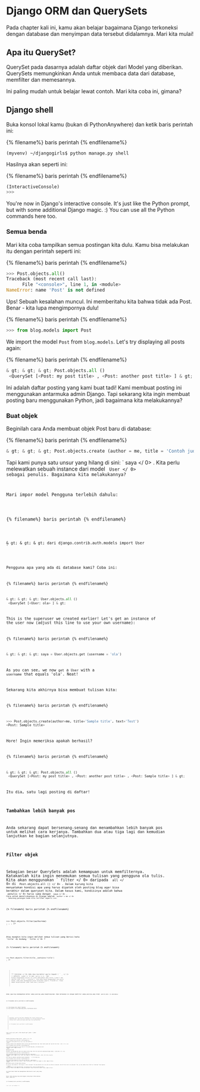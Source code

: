 # Django ORM dan QuerySets

Pada chapter kali ini, kamu akan belajar bagaimana Django terkoneksi dengan database dan menyimpan data tersebut didalamnya. Mari kita mulai!

## Apa itu QuerySet?

QuerySet pada dasarnya adalah daftar objek dari Model yang diberikan. QuerySets memungkinkan Anda untuk membaca data dari database, memfilter dan memesannya.

Ini paling mudah untuk belajar lewat contoh. Mari kita coba ini, gimana?

## Django shell

Buka konsol lokal kamu (bukan di PythonAnywhere) dan ketik baris perintah ini:

{% filename%} baris perintah {% endfilename%}

    (myvenv) ~/djangogirls$ python manage.py shell
    

Hasilnya akan seperti ini:

{% filename%} baris perintah {% endfilename%}

```python
(InteractiveConsole)
>>>
```

You're now in Django's interactive console. It's just like the Python prompt, but with some additional Django magic. :) You can use all the Python commands here too.

### Semua benda

Mari kita coba tampilkan semua postingan kita dulu. Kamu bisa melakukan itu dengan perintah seperti ini:

{% filename%} baris perintah {% endfilename%}

```python
>>> Post.objects.all()
Traceback (most recent call last):
      File "<console>", line 1, in <module>
NameError: name 'Post' is not defined
```

Ups! Sebuah kesalahan muncul. Ini memberitahu kita bahwa tidak ada Post. Benar - kita lupa mengimpornya dulu!

{% filename%} baris perintah {% endfilename%}

```python
>>> from blog.models import Post
```

We import the model `Post` from `blog.models`. Let's try displaying all posts again:

{% filename%} baris perintah {% endfilename%}

```python
& gt; & gt; & gt; Post.objects.all ()
 <QuerySet [<Post: my post title> , <Post: another post title> ] & gt;
```

Ini adalah daftar posting yang kami buat tadi! Kami membuat posting ini menggunakan antarmuka admin Django. Tapi sekarang kita ingin membuat posting baru menggunakan Python, jadi bagaimana kita melakukannya?

### Buat objek

Beginilah cara Anda membuat objek Post baru di database:

{% filename%} baris perintah {% endfilename%}

```python
& gt; & gt; & gt; Post.objects.create (author = me, title = 'Contoh judul', teks = 'Uji')
```

Tapi kami punya satu unsur yang hilang di sini: ` saya </ 0> . Kita perlu melewatkan sebuah instance dari model <code> User </ 0> sebagai penulis. Bagaimana kita melakukannya?</p>

<p>Mari impor model Pengguna terlebih dahulu:</p>

<p>{% filename%} baris perintah {% endfilename%}</p>

<pre><code class="python">& gt; & gt; & gt; dari django.contrib.auth.models import User
`</pre> 

Pengguna apa yang ada di database kami? Coba ini:

{% filename%} baris perintah {% endfilename%}

```python
& gt; & gt; & gt; User.objects.all ()
 <QuerySet [<User: ola> ] & gt;
```

This is the superuser we created earlier! Let's get an instance of the user now (adjust this line to use your own username):

{% filename%} baris perintah {% endfilename%}

```python
& gt; & gt; & gt; saya = User.objects.get (username = 'ola')
```

As you can see, we now `get` a `User` with a `username` that equals 'ola'. Neat!

Sekarang kita akhirnya bisa membuat tulisan kita:

{% filename%} baris perintah {% endfilename%}

```python
>>> Post.objects.create(author=me, title='Sample title', text='Test')
<Post: Sample title>
```

Hore! Ingin memeriksa apakah berhasil?

{% filename%} baris perintah {% endfilename%}

```python
& gt; & gt; & gt; Post.objects.all ()
 <QuerySet [<Post: my post title> , <Post: another post title> , <Post: Sample title> ] & gt;
```

Itu dia, satu lagi posting di daftar!

### Tambahkan lebih banyak pos

Anda sekarang dapat bersenang-senang dan menambahkan lebih banyak pos untuk melihat cara kerjanya. Tambahkan dua atau tiga lagi dan kemudian lanjutkan ke bagian selanjutnya.

### Filter objek

Sebagian besar QuerySets adalah kemampuan untuk memfilternya. Katakanlah kita ingin menemukan semua tulisan yang pengguna ola tulis. Kita akan menggunakan ` filter </ 0> daripada <code> all </ 0> di <code> Post.objects.all () </ 0> . Dalam kurung kita menyatakan kondisi apa yang harus dipatok oleh posting blog agar bisa berakhir dalam queryset kita. Dalam kasus kami, kondisinya adalah bahwa <code> penulis </ 0> harus sama dengan <code> saya </ 0> . Cara untuk menuliskannya di Django adalah <code> author = me </ 0> . Sekarang potongan kode kita terlihat seperti ini:</p>

<p>{% filename%} baris perintah {% endfilename%}</p>

<pre><code class="python">>>> Post.objects.filter(author=me)
<QuerySet [<Post: Sample title>, <Post: Post number 2>, <Post: My 3rd post!>, <Post: 4th title of post>]>
`</pre> 

Atau mungkin kita ingin melihat semua tulisan yang berisi kata 'title' di bidang ` title </ 0> ?</p>

<p>{% filename%} baris perintah {% endfilename%}</p>

<pre><code class="python">>>> Post.objects.filter(title__contains='title')
<QuerySet [<Post: Sample title>, <Post: 4th title of post>]>
`</pre> 

> ** Catatan </ 0> Ada dua karakter garis bawah ( ` _ </ 1> ) antara <code> judul </ 1> dan <code> berisi </ 1> . ORM Django menggunakan aturan ini untuk memisahkan nama field ("judul") dan operasi atau filter ("contains"). Jika Anda hanya menggunakan satu garis bawah, Anda akan mendapatkan pesan kesalahan seperti "FieldError: Tidak dapat menyelesaikan judul kata kunci_contains".</p>
</blockquote>

<p>Anda juga bisa mendapatkan daftar semua posting yang dipublikasikan. Kami melakukan ini dengan memfilter semua posting yang telah <code> publish_date </ 0> di sebelumnya:</p>

<p>{% filename%} baris perintah {% endfilename%}</p>

<pre><code class="python">>>> from django.utils import timezone
>>> Post.objects.filter(published_date__lte=timezone.now())
<QuerySet []>
`</pre> 
> 
> Sayangnya, posting yang kami tambahkan dari konsol Python belum dipublikasikan. Tapi kita bisa mengubah itu! Pertama dapatkan sebuah instance dari sebuah postingan yang ingin kita publikasikan:
> 
> {% filename%} baris perintah {% endfilename%}
> 
> ```python
& gt; & gt; & gt; post = Post.objects.get (judul = "judul contoh")
```

Kemudian publikasikan dengan metode ` publish </ 0> :</p>

<p>{% filename%} baris perintah {% endfilename%}</p>

<pre><code class="python">& gt; & gt; & gt; post.publish ()
`</pre> 

Sekarang cobalah untuk mendapatkan daftar posting yang dipublikasikan lagi (tekan tombol panah atas tiga kali dan tekan ` enter </ 0> ):</p>

<p>{% filename%} baris perintah {% endfilename%}</p>

<pre><code class="python">>>> Post.objects.filter(published_date__lte=timezone.now())
<QuerySet [<Post: Sample title>]>
`</pre> 

### Memesan benda

QuerySets juga memungkinkan Anda untuk memesan daftar objek. Mari kita coba untuk memesannya dengan bidang ` create_date </ 0> :</p>

<p>{% filename%} baris perintah {% endfilename%}</p>

<pre><code class="python">>>> Post.objects.order_by('created_date')
<QuerySet [<Post: Sample title>, <Post: Post number 2>, <Post: My 3rd post!>, <Post: 4th title of post>]>
`</pre> 

Kita juga bisa membalik pemesanan dengan menambahkan ` - </ 0> di awal:</p>

<p>{% filename%} baris perintah {% endfilename%}</p>

<pre><code class="python">>>> Post.objects.order_by('-created_date')
<QuerySet [<Post: 4th title of post>,  <Post: My 3rd post!>, <Post: Post number 2>, <Post: Sample title>]>
`</pre> 

### Complex queries through method-chaining

As you saw, some methods on `Post.objects` return a QuerySet. The same methods can in turn also be called on a QuerySet, and will then return a new QuerySet. Thus, you can combine their effect by **chaining** them together:

```python
>>> Post.objects.filter(published_date__lte=timezone.now()).order_by('published_date')
<QuerySet [<Post: Post number 2>, <Post: My 3rd post!>, <Post: 4th title of post>, <Post: Sample title>]>
```

Ini benar-benar hebat dan memungkinkan Anda menulis kueri yang cukup rumit.

Keren! Anda sekarang siap untuk bagian selanjutnya! Untuk menutup shell, ketik ini:

{% filename%} baris perintah {% endfilename%}

```python
& gt; & gt; & gt; keluar () $
```